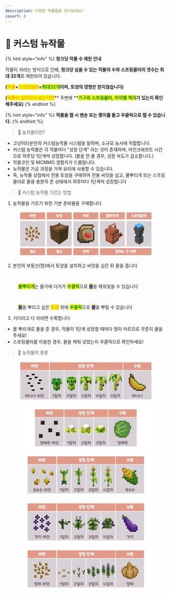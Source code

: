 ```yaml
---
description: 다양한 작물들을 만나보세요!
coverY: 0
---
```


# 🍅 커스텀 뉴작물

{% hint style="info" %}
**청크당 작물 수 제한 안내**

작물이 자라는 방식으로 인해, **청크당 심을 수 있는 작물의 수와 스프링쿨러의 갯수는 최대 32개**로 제한되어 있습니다.

**(**<mark style="color:orange;">**작물**</mark>**+**<mark style="color:orange;">**스프링쿨러**</mark>**=**<mark style="color:green;">**최대32개**</mark>**이며, 토양의 영향은 받지않습니다)**

**(**<mark style="color:orange;">**작물이 심어지지 않는다면**</mark>** 주변에 **<mark style="color:green;">**가구와 스프링쿨러, 아이템 액자**</mark>**가 있는지 확인해주세요)**
{% endhint %}

{% hint style="info" %}
**작물을 캘 시 맨손 또는 괭이를 들고 우클릭으로 캘 수 있습니다.**
{% endhint %}

> 🍅 농작물이란?

* 고냥이타운만의 커스텀농작물 시스템을 말하며, 소규모 농사에 적합합니다.
* 커스텀 농작물은 각 작물마다 "성장 단계" 라는 것이 존재하며, 마인크래프트 시간으로 하루당 1단계씩 성장합니다. (물을 안 줄 경우, 성장 속도가 감소합니다.)
* 작물코인 및 MCMMO 경험치가 드롭됩니다.
* 뉴작물은 가공 과정을 거쳐 요리에 사용할 수 있습니다.
* 즉, 뉴작물 상점에서 전용 토양을 구매하여 전용 씨앗을 심고, 물뿌리개 또는 스프링쿨러로 물을 충분히 준 상태에서 하루마다 1단계씩 성장합니다

> 🌱 커스텀 농작물 기르는 방법

1. 농작물을 기르기 위한 기본 준비물을 구매합니다

<figure><img src="../.gitbook/assets/필수.png" alt=""><figcaption></figcaption></figure>

2. 본인의 부동산(땅)에서 토양을 설치하고 씨앗을 심은 뒤 물을 줍니다

<figure><img src="../.gitbook/assets/31313.gif" alt=""><figcaption><p><mark style="color:green;"><strong>물뿌리개</strong></mark>는 물가에 다가가 <mark style="color:green;"><strong>우클릭</strong></mark>으로 <mark style="color:blue;"><strong>물</strong></mark>을 채워넣을 수 있습니다</p></figcaption></figure>

<figure><img src="../.gitbook/assets/물뿌리개2.gif" alt=""><figcaption><p><mark style="color:blue;"><strong>물</strong></mark>을 뿌리고 싶은 <mark style="color:orange;"><strong>토양</strong></mark> 위에 <mark style="color:green;"><strong>우클릭</strong></mark>으로 <mark style="color:blue;"><strong>물</strong></mark>을 뿌릴 수 있습니다</p></figcaption></figure>

3. 기다리고 다 자라면 수확합니다

* 물 뿌리개로 물을 준 경우, 작물이 1단계 성장할 때마다 땅이 마르므로 꾸준히 물을 주세요!
* 스프링쿨러를 이용한 경우, 물을 채워 넣었는지 우클릭으로 확인하세요!

> 🍇 농작물의 종류

<figure><img src="../.gitbook/assets/바나나.png" alt=""><figcaption></figcaption></figure>

<figure><img src="../.gitbook/assets/양배추.png" alt=""><figcaption></figcaption></figure>

<figure><img src="../.gitbook/assets/옥수수.png" alt=""><figcaption></figcaption></figure>

<figure><img src="../.gitbook/assets/가지.png" alt=""><figcaption></figcaption></figure>

<figure><img src="../.gitbook/assets/양파.png" alt=""><figcaption></figcaption></figure>

